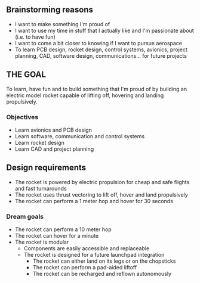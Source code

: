 ## Brainstorming reasons
- I want to make something I'm proud of
- I want to use my time in stuff that I actually like and I'm passionate about (i.e. to have fun)
- I want to come a bit closer to knowing if I want to pursue aerospace
- To learn PCB design, rocket design, control systems, avionics, project planning, CAD, software design, communications... for future projects

## THE GOAL
To learn, have fun and to build something that I'm proud of by building an electric model rocket capable of lifting off, hovering and landing propulsively.

### Objectives
- Learn avionics and PCB design
- Learn software, communication and control systems
- Learn rocket design
- Learn CAD and project planning

## Design requirements
- The rocket is powered by electric propulsion for cheap and safe flights and fast turnarounds
- The rocket uses thrust vectoring to lift off, hover and land propulsively
- The rocket can perform a 1 meter hop and hover for 30 seconds

### Dream goals
- The rocket can perform a 10 meter hop
- The rocket can hover for a minute
- The rocket is modular
	- Components are easily accessible and replaceable
	- The rocket is designed for a future launchpad integration
		- The rocket can either land on its legs or on the chopsticks
		- The rocket can perform a pad-aided liftoff
		- The rocket can be recharged and reflown autonomously

